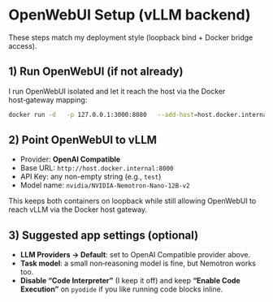 # OpenWebUI Setup (vLLM backend)

These steps match my deployment style (loopback bind + Docker bridge access).

## 1) Run OpenWebUI (if not already)
I run OpenWebUI isolated and let it reach the host via the Docker host‑gateway mapping:

```bash
docker run -d   -p 127.0.0.1:3000:8080   --add-host=host.docker.internal:host-gateway   -v open-webui:/app/backend/data   --name open-webui --restart always   ghcr.io/open-webui/open-webui:v0.6.25
```

## 2) Point OpenWebUI to vLLM

- Provider: **OpenAI Compatible**
- Base URL: `http://host.docker.internal:8000`
- API Key: any non-empty string (e.g., `test`)
- Model name: `nvidia/NVIDIA-Nemotron-Nano-12B-v2`

This keeps both containers on loopback while still allowing OpenWebUI to reach vLLM via the Docker host gateway.

## 3) Suggested app settings (optional)

- **LLM Providers → Default**: set to OpenAI Compatible provider above.
- **Task model**: a small non‑reasoning model is fine, but Nemotron works too.
- **Disable “Code Interpreter”** (I keep it off) and keep **“Enable Code Execution”** on `pyodide` if you like running code blocks inline.
